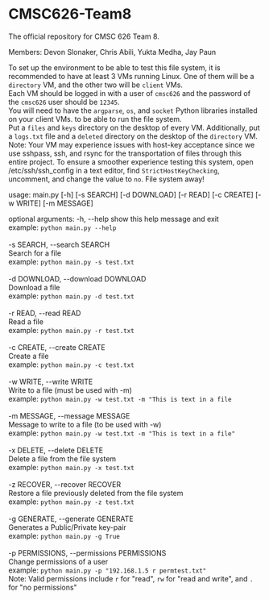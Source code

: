 # CMSC626-Team8
The official repository for CMSC 626 Team 8. 

Members: Devon Slonaker, Chris Abili, Yukta Medha, Jay Paun

To set up the environment to be able to test this file system, it is recommended to have at least 3 VMs running Linux. One of them will be a `directory` VM, and the other two will be `client` VMs.<br>
Each VM should be logged in with a user of `cmsc626` and the password of the `cmsc626` user should be `12345`.<br>
You will need to have the `argparse`, `os`, and `socket` Python libraries installed on your client VMs. to be able to run the file system.<br>
Put a `files` and `keys` directory on the desktop of every VM. Additionally, put a `logs.txt` file and a `deleted` directory on the desktop of the `directory` VM.<br>
Note: Your VM may experience issues with host-key acceptance since we use sshpass, ssh, and rsync for the transportation of files through this entire project. To ensure a smoother experience testing this system, open /etc/ssh/ssh_config in a text editor, find `StrictHostKeyChecking`, uncomment, and change the value to `no`.
File system away!<br>

usage: main.py [-h] [-s SEARCH] [-d DOWNLOAD] [-r READ] [-c CREATE] [-w WRITE] [-m MESSAGE]

optional arguments:
-h, --help            show this help message and exit<br>
example: `python main.py --help`<br>
<br>
-s SEARCH, --search SEARCH<br>
Search for a file<br>
example: `python main.py -s test.txt`<br>
<br>
-d DOWNLOAD, --download DOWNLOAD<br>
Download a file<br>
example: `python main.py -d test.txt`<br>
<br>
-r READ, --read READ<br>
Read a file<br>
example: `python main.py -r test.txt`<br>
<br>
-c CREATE, --create CREATE<br>
Create a file<br>
example: `python main.py -c test.txt`<br>
<br>
-w WRITE, --write WRITE<br>
Write to a file (must be used with -m)<br>
example: `python main.py -w test.txt -m "This is text in a file`<br>
<br>
-m MESSAGE, --message MESSAGE<br>
Message to write to a file (to be used with -w)<br>
example: `python main.py -w test.txt -m "This is text in a file"`<br>
<br>
-x DELETE, --delete DELETE<br>
Delete a file from the file system<br>
example: `python main.py -x test.txt`<br>
<br>
-z RECOVER, --recover RECOVER<br>
Restore a file previously deleted from the file system<br>
example: `python main.py -z test.txt`<br>
<br>
-g GENERATE, --generate GENERATE<br>
Generates a Public/Private key-pair<br>
example: `python main.py -g True`<br>
<br>
-p PERMISSIONS, --permissions PERMISSIONS<br>
Change permissions of a user<br>
example: `python main.py -p "192.168.1.5 r permtest.txt"`<br>
Note: Valid permissions include `r` for "read", `rw` for "read and write", and `.` for "no permissions"<br>
